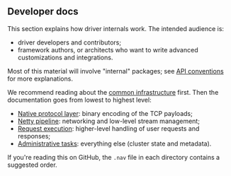 ## Developer docs

This section explains how driver internals work. The intended audience is:

* driver developers and contributors;
* framework authors, or architects who want to write advanced customizations and integrations. 

Most of this material will involve "internal" packages; see [API conventions](../api_conventions/)
for more explanations.

We recommend reading about the [common infrastructure](common/) first. Then the documentation goes
from lowest to highest level:

* [Native protocol layer](native_protocol/): binary encoding of the TCP payloads;
* [Netty pipeline](netty_pipeline/): networking and low-level stream management;
* [Request execution](request_execution/): higher-level handling of user requests and responses;
* [Administrative tasks](admin/): everything else (cluster state and metadata).

If you're reading this on GitHub, the `.nav` file in each directory contains a suggested order.